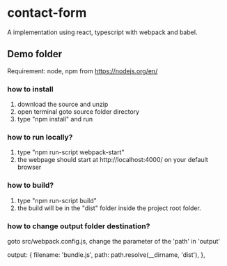 # contact-form

A implementation using react, typescript with webpack and babel.

## Demo folder


Requirement: 
node, npm from https://nodejs.org/en/

### how to install 
1) download the source and unzip
2) open terminal goto source folder directory
3) type "npm install" and run

### how to run locally?
1) type "npm run-script webpack-start"
2) the webpage should start at http://localhost:4000/ on your default browser

### how to build?
1) type "npm run-script build"
2) the build will be in the "dist" folder inside the project root folder.

### how to change output folder destination?
goto src/webpack.config.js, change the parameter of the 'path' in 'output'

  output: {
    filename: 'bundle.js',
    path: path.resolve(__dirname, 'dist'),
  },

